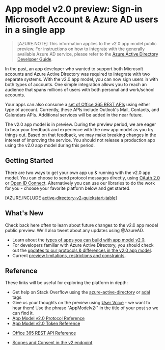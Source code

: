 <properties
	pageTitle="App Model v2.0 Overview | Windows Azure"
	description="An introduction to building apps with both Microsoft Account and Azure Active Directory sign-in."
	services="active-directory"
	documentationCenter=""
	authors="dstrockis"
	manager="mbaldwin"
	editor=""/>

<tags
	ms.service="active-directory"
	ms.date="11/06/2015"
	wacn.date=""/>

# App model v2.0 preview: Sign-in Microsoft Account & Azure AD users in a single app

> [AZURE.NOTE]
	This information applies to the v2.0 app model public preview.  For instructions on how to integrate with the generally available Azure AD service, please refer to the [Azure Active Directory Developer Guide](/documentation/articles/active-directory-developers-guide).

In the past, an app developer who wanted to support both Microsoft accounts and Azure Active Directory was required to integrate with two separate systems. With the v2.0 app model, you can now sign users in with both types of accounts. One simple integration allows you to reach an audience that spans millions of users with both personal and work/school accounts.

Your apps can also consume a [set of Office 365 REST <!-- deleted by customization APIs](https://msdn.microsoft.com/office/office365/howto/authenticate-Office-365-APIs-using-v2) --><!-- keep by customization: begin --> APIs](https://www.msdn.com/office/office365/howto/authenticate-Office-365-APIs-using-v2) <!-- keep by customization: end --> using either type of account.  Currently, these APIs include Outlook's Mail, Contacts, and Calendars APIs.  Additional services will be added in the near future.
<!-- TODO: customer reference article -->
<!-- Several apps have already begun to bridge the gap between consumer and enterprise accounts, including: [Boomerang](), [TripIt](), & [Uber](). -->

The v2.0 app model is in preview.  During the preview period, we are eager to hear your feedback and experience with the new app model as you try things out.  Based on that feedback, we may make breaking changes in the interest of improving the service.  You should not release a production app using the v2.0 app model during this period.
<!-- TODO: Get approval on how it looks  -->

## Getting Started
There are two ways to get your own app up & running with the v2.0 app model.  You can choose to send protocol messages directly, using [OAuth 2.0](/documentation/articles/active-directory-v2-protocols#oauth2-authorization-code-flow) or [Open ID Connect](/documentation/articles/active-directory-v2-protocols#openid-connect-sign-in-flow).  Alternatively you can use our libraries to do the work for you - choose your favorite platform below and get started.
<!-- TODO: Finalize this table  -->

[AZURE.INCLUDE [active-directory-v2-quickstart-table](../includes/active-directory-v2-quickstart-table.md)]

## What's New
Check back here often to learn about future changes to the v2.0 app model public preview.  We'll also tweet about any updates using @AzureAD.

- Learn about the [types of apps you can build with app model v2.0](/documentation/articles/active-directory-v2-flows).
- For developers familiar with Azure Active Directory, you should check out the [updates to our protocols & differences in the v2.0 app model](/documentation/articles/active-directory-v2-compare).
- Current [preview limitations, restrictions and constraints](/documentation/articles/active-directory-v2-limitations).

## Reference
These links will be useful for exploring the platform in depth:

- Get help on Stack Overflow using the [azure-active-directory](http://stackoverflow.com/questions/tagged/azure-active-directory) or [adal](http://stackoverflow.com/questions/tagged/adal) tags.
- Give us your thoughts on the preview using [User Voice](http://feedback.azure.com/forums/169401-azure-active-directory) - we want to hear them!  Use the phrase "AppModelv2:" in the title of your post so we can find it.
- [App Model v2.0 Protocol Reference](/documentation/articles/active-directory-v2-protocols)
- [App Model v2.0 Token Reference](/documentation/articles/active-directory-v2-tokens)
<!-- deleted by customization
- [Office 365 REST API Reference](https://msdn.microsoft.com/office/office365/howto/authenticate-Office-365-APIs-using-v2)
-->
<!-- keep by customization: begin -->
- [Office 365 REST API Reference](https://www.msdn.com/office/office365/howto/authenticate-Office-365-APIs-using-v2)
<!-- keep by customization: end -->
- [Scopes and Consent in the v2 endpoint](/documentation/articles/active-directory-v2-scopes)

<!-- TODO: These articles
- [ADAL Library Reference]()
- [v2 Endpoint FAQs](/documentation/articles/active-directory-v2-faq)
-->
